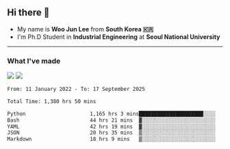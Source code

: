 ## Hi there 👋

- My name is **Woo Jun Lee** from **South Korea 🇰🇷**
- I'm Ph.D Student in **Industrial Engineering** at **Seoul National University**

---

### What I've made

<a href="https://share.streamlit.io/tomtom1103/kuiai_hackathon_2022/main/JL_app.py"><img src="https://img.shields.io/badge/Journey Lee-161B22?style=for-the-badge&logo=streamlit&logoColor=FF4B4B"/></a> <a href="https://jeon-100.github.io/Dangzang/"><img src="https://img.shields.io/badge/당신을 위한 장학금, 당장!-161B22?style=for-the-badge&logo=react&logoColor=#61DAFB"/></a>

<!--START_SECTION:waka-->

```txt
From: 11 January 2022 - To: 17 September 2025

Total Time: 1,380 hrs 50 mins

Python                     1,165 hrs 3 mins█████████████████████░░░░   83.70 %
Bash                       44 hrs 21 mins  ▓░░░░░░░░░░░░░░░░░░░░░░░░   03.19 %
YAML                       42 hrs 19 mins  ▓░░░░░░░░░░░░░░░░░░░░░░░░   03.04 %
JSON                       20 hrs 35 mins  ▒░░░░░░░░░░░░░░░░░░░░░░░░   01.48 %
Markdown                   18 hrs 9 mins   ▒░░░░░░░░░░░░░░░░░░░░░░░░   01.30 %
```

<!--END_SECTION:waka-->
